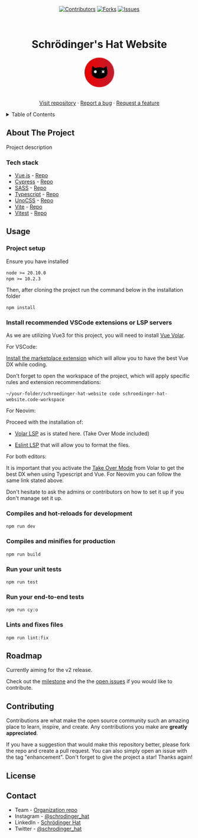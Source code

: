 <div align='center'>

[![Contributors][contributors-shield]][contributors-url]
[![Forks][forks-shield]][forks-url]
[![Issues][issues-shield]][issues-url]

</div>

<!-- PROJECT LOGO -->
<br />
<div align="center">
  <h1>Schrödinger's Hat Website</h1>

  <a href="www.schroedinger-hat.org/">
    <img src="src/assets/sh-logo-small.png" alt="Logo" width="80" height="80">
  </a>

  <p align="center">
    <!-- <br />
    <a href="https://github.com/schroedinger-Hat/schroedinger-hat-website/wiki"><strong>Explore the docs »</strong></a>
    <br /> -->
    <br />
    <a href="https://github.com/schroedinger-Hat/schroedinger-hat-website">Visit repository</a>
    ·
    <a href="https://github.com/schroedinger-Hat/schroedinger-hat-website/issues/new?assignees=&labels=&projects=&template=bug_report.md&title=%5BBUG%5D:">Report a bug</a>
    ·
    <a href="https://github.com/schroedinger-Hat/schroedinger-hat-website/issues/new?assignees=&labels=&projects=&template=feature_request.md&title=%5BFEATURE%5D:">Request a feature</a>
  </p>
</div>

<!-- TABLE OF CONTENTS -->
<details>
  <summary>Table of Contents</summary>
  <ol>
    <li>
      <a href="#about-the-project">About The Project</a>
      <ul>
        <li><a href="#tech-stack">Built With</a></li>
      </ul>
    </li>
    <li><a href="#usage">Usage</a></li>
    <li><a href="#roadmap">Roadmap</a></li>
    <li><a href="#contributing">Contributing</a></li>
    <li><a href="#license">License</a></li>
    <li><a href="#contact">Contact</a></li>
  </ol>
</details>

<!-- ABOUT THE PROJECT -->

## About The Project

Project description

### Tech stack
- [Vue.js](https://vuejs.org/) - [Repo](https://github.com/vuejs/core)
- [Cypress](https://www.cypress.io/) - [Repo](https://github.com/cypress-io/cypress)
- [SASS](https://sass-lang.com/) - [Repo](https://github.com/sass/sass)
- [Typescript](https://www.typescriptlang.org/) - [Repo](https://github.com/microsoft/TypeScript)
- [UnoCSS](https://unocss.dev/) - [Repo](https://github.com/unocss/unocss)
- [Vite](https://vitejs.dev/) - [Repo](https://github.com/vitejs/vite)
- [Vitest](https://vitest.dev/) - [Repo](https://github.com/vitest-dev/vitest)

<!-- USAGE EXAMPLES -->

## Usage

### Project setup

Ensure you have installed
```
node >= 20.10.0
npm >= 10.2.3
```

Then, after cloning the project run the command below in the installation folder

```
npm install
```

### Install recommended VSCode extensions or LSP servers

As we are utilizing Vue3 for this project, you will need to install [Vue Volar](https://github.com/vuejs/language-tools).

For VSCode:

[Install the marketplace extension](https://marketplace.visualstudio.com/items?itemName=Vue.volar) which will allow you to have the best Vue DX while coding.

Don't forget to open the workspace of the project, which will apply specific rules and extension recommendations:

```
~/your-folder/schroedinger-hat-website code schroedinger-hat-website.code-workspace
```

For Neovim:

Proceed with the installation of:
 - [Volar LSP](https://github.com/neovim/nvim-lspconfig/blob/master/doc/server_configurations.md#volar) as is stated here. (Take Over Mode included)

- [Eslint LSP](https://github.com/neovim/nvim-lspconfig/blob/master/doc/server_configurations.md#eslint) that will allow you to format the files.

For both editors:

It is important that you activate the [Take Over Mode](https://vuejs.org/guide/typescript/overview.html#volar-takeover-mode) from Volar to get the best DX when using Typescript and Vue. For Neovim you can follow the same link stated above.

Don't hesitate to ask the admins or contributors on how to set it up if you don't manage set it up.

### Compiles and hot-reloads for development

```
npm run dev
```

### Compiles and minifies for production

```
npm run build
```

### Run your unit tests

```
npm run test
```

### Run your end-to-end tests

```
npm run cy:o
```

### Lints and fixes files

```
npm run lint:fix
```

<!-- ROADMAP -->

## Roadmap
Currently aiming for the v2 release.

Check out the [milestone](https://github.com/schroedinger-Hat/schroedinger-hat-website/milestones) and the the [open issues](https://github.com/schroedinger-Hat/schroedinger-hat-website/issues) if you would like to contribute.

<!-- CONTRIBUTING -->

## Contributing

Contributions are what make the open source community such an amazing place to learn, inspire, and create. Any contributions you make are **greatly appreciated**.

If you have a suggestion that would make this repository better, please fork the repo and create a pull request. You can also simply open an issue with the tag "enhancement".
Don't forget to give the project a star! Thanks again!

<!-- LICENSE -->

## License

<!-- CONTACT -->

## Contact

- Team - [Organization repo](https://github.com/orgs/schroedinger-Hat/people)
- Instagram - [@schrodinger_hat](https://www.instagram.com/schrodinger_hat)
- LinkedIn - [Schrödinger Hat](https://www.linkedin.com/company/schrodinger-hat/mycompany/)
- Twitter - [@schrodinger_hat](https://twitter.com/schrodinger_hat)

<!-- MARKDOWN LINKS & IMAGES -->
<!-- https://www.markdownguide.org/basic-syntax/#reference-style-links -->

[contributors-shield]: https://img.shields.io/github/contributors/schroedinger-Hat/schroedinger-hat-website.svg?style=for-the-badge
[contributors-url]: https://github.com/schroedinger-Hat/schroedinger-hat-website/graphs/contributors
[forks-shield]: https://img.shields.io/github/forks/schroedinger-Hat/schroedinger-hat-website.svg?style=for-the-badge
[forks-url]: https://github.com/schroedinger-Hat/schroedinger-hat-website/network/members
[issues-shield]: https://img.shields.io/github/issues/schroedinger-Hat/schroedinger-hat-website.svg?style=for-the-badge
[issues-url]: https://github.com/schroedinger-Hat/schroedinger-hat-website/issues
